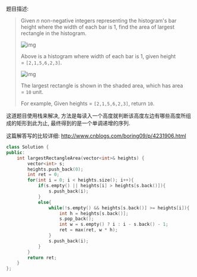 题目描述:

> Given *n* non-negative integers representing the histogram's bar height where the width of each bar is 1, find the area of largest rectangle in the histogram.
>
> ![img](http://www.leetcode.com/wp-content/uploads/2012/04/histogram.png)
>
> Above is a histogram where width of each bar is 1, given height = `[2,1,5,6,2,3]`.
>
> ![img](http://www.leetcode.com/wp-content/uploads/2012/04/histogram_area.png)
>
> The largest rectangle is shown in the shaded area, which has area = `10` unit.
>
> For example,
> Given heights = `[2,1,5,6,2,3]`,
> return `10`.

这道题目使用栈来解决, 方法是每读入一个高度就判断该高度左边有哪些高度所组成的矩形到此为止, 最终得到的是一个单调递增的序列.

这篇解答写的比较详细: <http://www.cnblogs.com/boring09/p/4231906.html>

```c++
class Solution {
public:
    int largestRectangleArea(vector<int>& heights) {
        vector<int> s;
        heights.push_back(0);
        int ret = 0;
        for(int i = 0; i < heights.size(); i++){
            if(s.empty() || heights[i] > heights[s.back()]){
                s.push_back(i);
            }
            else{
                while(!s.empty() && heights[s.back()] >= heights[i]){
                    int h = heights[s.back()];
                    s.pop_back();
                    int w = s.empty() ? i : i - s.back() - 1;
                    ret = max(ret, w * h);
                }
                s.push_back(i);
            }
        }
        return ret;
    }
};
```

